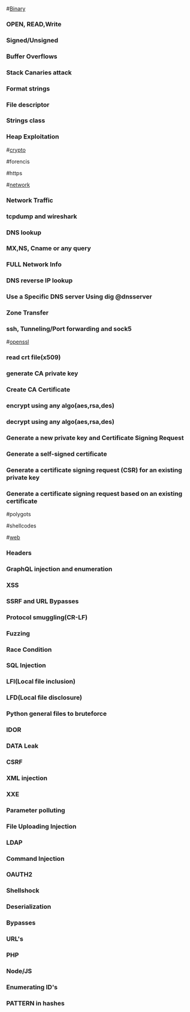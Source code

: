 #[Binary](./Binary.md)

### OPEN, READ,Write
### Signed/Unsigned
### Buffer Overflows
### Stack Canaries attack
### Format strings
### File descriptor
### Strings class
### Heap Exploitation

#[crypto](./crypto.md)

#forencis

#https

#[network](./network.md)

### Network Traffic
### tcpdump and wireshark
### DNS lookup
### MX,NS, Cname or any query
### FULL Network Info
### DNS reverse IP lookup
### Use a Specific DNS server Using dig @dnsserver
### Zone Transfer
### ssh, Tunneling/Port forwarding and sock5


#[openssl](./openssl.md)

### read crt file(x509)
### generate CA private key
### Create CA Certificate
### encrypt using any algo(aes,rsa,des)
### decrypt using any algo(aes,rsa,des)
### Generate a new private key and Certificate Signing Request
### Generate a self-signed certificate
### Generate a certificate signing request (CSR) for an existing private key
### Generate a certificate signing request based on an existing certificate




#polygots

#shellcodes

#[web](./web.md)

### Headers
### GraphQL injection and enumeration
### XSS
### SSRF and URL Bypasses
### Protocol smuggling(CR-LF)
### Fuzzing
### Race Condition
### SQL Injection
### LFI(Local file inclusion)
### LFD(Local file disclosure)
### Python general files to bruteforce 
### IDOR
### DATA Leak
### CSRF
### XML injection
### XXE
### Parameter polluting
### File Uploading Injection
### LDAP
### Command Injection
### OAUTH2
### Shellshock
### Deserialization
### Bypasses
### URL's
### PHP
### Node/JS
### Enumerating ID's
### PATTERN in hashes






